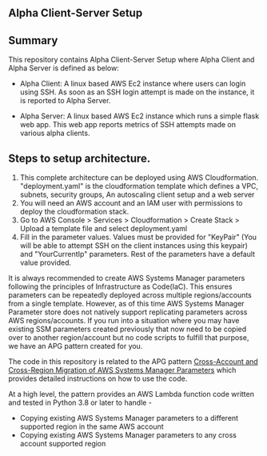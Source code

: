 ## Alpha Client-Server Setup

## Summary
This repository contains Alpha Client-Server Setup where Alpha Client and Alpha Server is defined as below:

- Alpha Client:
A linux based AWS Ec2 instance where users can login using SSH. As soon as an SSH login attempt is made on the instance, it is reported to Alpha Server.

- Alpha Server:
A linux based AWS Ec2 instance which runs a simple flask web app. This web app reports metrics of SSH attempts made on various alpha clients.

## Steps to setup architecture.

1. This complete architecture can be deployed using AWS Cloudformation. "deployment.yaml" is the cloudformation template which defines a VPC, subnets, security groups, An autoscaling client setup and a web server
2. You will need an AWS account and an IAM user with permissions to deploy the cloudformation stack.
3. Go to AWS Console > Services > Cloudformation > Create Stack > Upload a template file and select deployment.yaml
4. Fill in the parameter values. Values must be provided for "KeyPair" (You will be able to attempt SSH on the client instances using this keypair) and "YourCurrentIp" parameters. Rest of the parameters have a default value provided.

It is always recommended to create AWS Systems Manager parameters following the principles of Infrastructure as Code(IaC). This ensures parameters can be repeatedly deployed across multiple regions/accounts from a single template. However, as of this time AWS Systems Manager Parameter store does not natively support replicating parameters across AWS regions/accounts. If you run into a situation where you may have existing SSM parameters created previously that now need to be copied over to another region/account but no code scripts to fulfill that purpose, we have an APG pattern created for you.

The code in this repository is related to the APG pattern [Cross-Account and Cross-Region Migration of AWS Systems Manager Parameters](https://apg-library.amazonaws.com/content-viewer/author/ca6167e0-d53d-4623-80a4-91a94ef47af9) which provides detailed instructions on how to use the code.

At a high level, the pattern provides an AWS Lambda function code written and tested in Python 3.8 or later to handle -

- Copying existing AWS Systems Manager parameters to a different supported region in the same AWS account
- Copying existing AWS Systems Manager parameters to any cross account supported region
